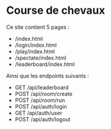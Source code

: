 # Course de chevaux

Ce site contient 5 pages :

- /index.html
- /login/index.html
- /play/index.html
- /spectate/index.html
- /leaderboard/index.html

Ainsi que les endpoints suivants :

- GET /api/leaderboard
- POST /api/room/create
- POST /api/room/run
- POST /api/auth/login
- GET /api/auth/user
- POST /api/auth/logout